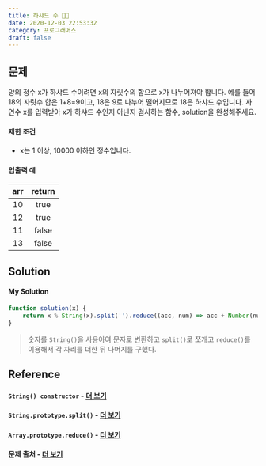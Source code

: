 ```yaml
---
title: 하샤드 수 🧗🏻
date: 2020-12-03 22:53:32
category: 프로그래머스
draft: false
---
```


## 문제

양의 정수 x가 하샤드 수이려면 x의 자릿수의 합으로 x가 나누어져야 합니다. 예를 들어 18의 자릿수 합은 1+8=9이고, 18은 9로 나누어 떨어지므로 18은 하샤드 수입니다. 자연수 x를 입력받아 x가 하샤드 수인지 아닌지 검사하는 함수, solution을 완성해주세요.

#### 제한 조건

- x는 1 이상, 10000 이하인 정수입니다.

#### 입출력 예

| arr 	| return 	|
|:---:	|:------:	|
| 10  	|  true  	|
| 12  	|  true  	|
| 11  	|  false 	|
| 13  	|  false 	|

## Solution

#### My Solution

```js
function solution(x) {
    return x % String(x).split('').reduce((acc, num) => acc + Number(num), 0) === 0
}
```

> 숫자를 `String()`을 사용아여 문자로 변환하고 `split()`로 쪼개고 `reduce()`를 이용해서 각 자리를 더한 뒤 나머지를 구했다.

## Reference

#### `String() constructor` - [더 보기](https://developer.mozilla.org/ko/docs/Web/JavaScript/Reference/Global_Objects/String/String)

#### `String.prototype.split()` - [더 보기](https://developer.mozilla.org/ko/docs/Web/JavaScript/Reference/Global_Objects/String/split)

#### `Array.prototype.reduce()` - [더 보기](https://developer.mozilla.org/ko/docs/Web/JavaScript/Reference/Global_Objects/Array/Reduce)

#### 문제 출처 - [더 보기](https://programmers.co.kr/learn/courses/30/lessons/12947)